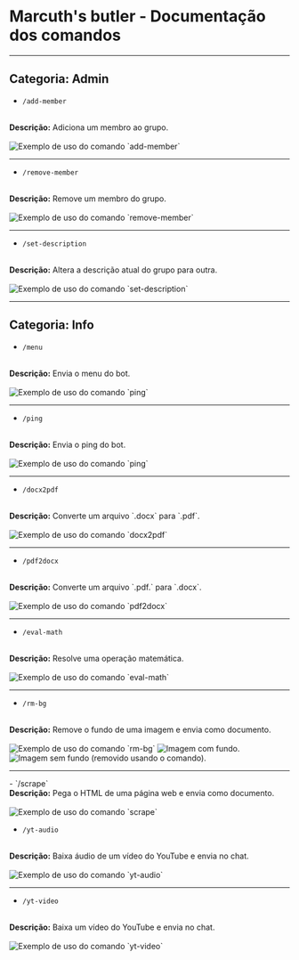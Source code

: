 # Marcuth's butler - Documentação dos comandos

<hr>

## Categoria: Admin

- `/add-member`
<br>
<b>Descrição:</b> Adiciona um membro ao grupo.
<br><br>
<img src="static/images/command-prints/add-member.png" alt="Exemplo de uso do comando `add-member`">

<hr>

- `/remove-member`
<br>
<b>Descrição:</b> Remove um membro do grupo.
<br><br>
<img src="static/images/command-prints/remove-member.png" alt="Exemplo de uso do comando `remove-member`">

<hr>

- `/set-description`
<br>
<b>Descrição:</b> Altera a descrição atual do grupo para outra.
<br><br>
<img src="static/images/command-prints/set-description.png" alt="Exemplo de uso do comando `set-description`">

<hr>

## Categoria: Info

- `/menu`
<br>
<b>Descrição:</b> Envia o menu do bot.
<br><br>
<img src="static/images/command-prints/ping.png" alt="Exemplo de uso do comando `ping`">

<hr>

- `/ping`
<br>
<b>Descrição:</b> Envia o ping do bot.
<br><br>
<img src="static/images/command-prints/ping.png" alt="Exemplo de uso do comando `ping`">

<hr>

- `/docx2pdf`
<br>
<b>Descrição:</b> Converte um arquivo `.docx` para `.pdf`.
<br><br>
<img src="static/images/command-prints/docx2pdf.png" alt="Exemplo de uso do comando `docx2pdf`">

<hr>

- `/pdf2docx`
<br>
<b>Descrição:</b> Converte um arquivo `.pdf.` para `.docx`.
<br><br>
<img src="static/images/command-prints/pdf2docx.png" alt="Exemplo de uso do comando `pdf2docx`">

<hr>

- `/eval-math`
<br>
<b>Descrição:</b> Resolve uma operação matemática.
<br><br>
<img src="static/images/command-prints/eval-math.png" alt="Exemplo de uso do comando `eval-math`">

<hr>

- `/rm-bg`
<br>
<b>Descrição:</b> Remove o fundo de uma imagem e envia como documento.
<br><br>
<img src="static/images/command-prints/rm-bg.png" alt="Exemplo de uso do comando `rm-bg`">
<img src="static/images/outhers/img-with-bg.png" alt="Imagem com fundo.">
<img src="static/images/outhers/img-without-bg.png" alt="Imagem sem fundo (removido usando o comando).">

<hr>
- `/scrape`
<br>
<b>Descrição:</b> Pega o HTML de uma página web e envia como documento.
<br><br>
<img src="static/images/command-prints/scrape.png" alt="Exemplo de uso do comando `scrape`">

- `/yt-audio`
<br>
<b>Descrição:</b> Baixa áudio de um vídeo do YouTube e envia no chat.
<br><br>
<img src="static/images/command-prints/yt-audio.png" alt="Exemplo de uso do comando `yt-audio`">

<hr>

- `/yt-video`
<br>
<b>Descrição:</b> Baixa um vídeo do YouTube e envia no chat.
<br><br>
<img src="static/images/command-prints/yt-video.png" alt="Exemplo de uso do comando `yt-video`">
